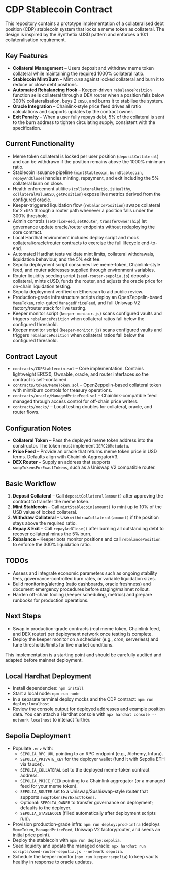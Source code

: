 # CDP Stablecoin Contract

This repository contains a prototype implementation of a collateralised debt position (CDP) stablecoin system that locks a meme token as collateral. The design is inspired by the Synthetix sUSD pattern and enforces a 10:1 collateralisation requirement.

## Key Features

- **Collateral Management** – Users deposit and withdraw meme token collateral while maintaining the required 1000% collateral ratio.
- **Stablecoin Mint/Burn** – Mint `cUSD` against locked collateral and burn it to reduce or close debt positions.
- **Automated Rebalancing Hook** – Keeper-driven `rebalancePosition` function sells collateral through a DEX router when a position falls below 300% collateralisation, buys 2 `cUSD`, and burns it to stabilise the system.
- **Oracle Integration** – Chainlink-style price feed drives all ratio calculations and supports updates by the contract owner.
- **Exit Penalty** – When a user fully repays debt, 5% of the collateral is sent to the burn address to tighten circulating supply, consistent with the specification.

## Current Functionality

- Meme token collateral is locked per user position (`depositCollateral`) and can be withdrawn if the position remains above the 1000% minimum ratio.
- Stablecoin issuance pipeline (`mintStablecoin`, `burnStablecoin`, `repayAndClose`) handles minting, repayment, and exit including the 5% collateral burn on close.
- Health enforcement utilities (`collateralRatio`, `isHealthy`, `collateralValueUSD`, `getPosition`) expose live metrics derived from the configured oracle.
- Keeper-triggered liquidation flow (`rebalancePosition`) swaps collateral for 2 `cUSD` through a router path whenever a position falls under the 300% threshold.
- Admin controls (`setPriceFeed`, `setRouter`, `transferOwnership`) let governance update oracle/router endpoints without redeploying the core contract.
- Local Hardhat environment includes deploy script and mock collateral/oracle/router contracts to exercise the full lifecycle end-to-end.
- Automated Hardhat tests validate mint limits, collateral withdrawals, liquidation behaviour, and the 5% exit fee.
- Sepolia deployment script consumes live meme-token, Chainlink-style feed, and router addresses supplied through environment variables.
- Router liquidity seeding script (`seed-router-sepolia.js`) deposits collateral, mints cUSD, funds the router, and adjusts the oracle price for on-chain liquidation testing.
- Sepolia deployment verified on Etherscan to aid public review.
- Production-grade infrastructure scripts deploy an OpenZeppelin-based `MemeToken`, role-gated `ManagedPriceFeed`, and full Uniswap V2 factory/router stack for live testing.
- Keeper monitor script (`keeper-monitor.js`) scans configured vaults and triggers `rebalancePosition` when collateral ratios fall below the configured threshold.
- Keeper monitor script (`keeper-monitor.js`) scans configured vaults and triggers `rebalancePosition` when collateral ratios fall below the configured threshold.

## Contract Layout

- `contracts/CDPStablecoin.sol` – Core implementation. Contains lightweight ERC20, Ownable, oracle, and router interfaces so the contract is self-contained.
- `contracts/token/MemeToken.sol` – OpenZeppelin-based collateral token with mint/burn controls for treasury operations.
- `contracts/oracle/ManagedPriceFeed.sol` – Chainlink-compatible feed managed through access control for off-chain price writers.
- `contracts/mocks/` – Local testing doubles for collateral, oracle, and router flows.

## Configuration Notes

- **Collateral Token** – Pass the deployed meme token address into the constructor. The token must implement `IERC20Metadata`.
- **Price Feed** – Provide an oracle that returns meme token price in USD terms. Defaults align with Chainlink AggregatorV3.
- **DEX Router** – Supply an address that supports `swapTokensForExactTokens`, such as a Uniswap V2 compatible router.

## Basic Workflow

1. **Deposit Collateral** – Call `depositCollateral(amount)` after approving the contract to transfer the meme token.
2. **Mint Stablecoin** – Call `mintStablecoin(amount)` to mint up to 10% of the USD value of locked collateral.
3. **Withdraw Collateral** – Use `withdrawCollateral(amount)` if the position stays above the required ratio.
4. **Repay & Exit** – Call `repayAndClose()` after burning all outstanding debt to recover collateral minus the 5% burn.
5. **Rebalance** – Keeper bots monitor positions and call `rebalancePosition` to enforce the 300% liquidation ratio.

## TODOs

- Assess and integrate economic parameters such as ongoing stability fees, governance-controlled burn rates, or variable liquidation sizes.
- Build monitoring/alerting (ratio dashboards, oracle freshness) and document emergency procedures before staging/mainnet rollout.
- Harden off-chain tooling (keeper scheduling, metrics) and prepare runbooks for production operations.

## Next Steps

- Swap in production-grade contracts (real meme token, Chainlink feed, and DEX router) per deployment network once testing is complete.
- Deploy the keeper monitor on a scheduler (e.g., cron, serverless) and tune thresholds/limits for live market conditions.

This implementation is a starting point and should be carefully audited and adapted before mainnet deployment.

## Local Hardhat Deployment

- Install dependencies: `npm install`
- Start a local node: `npm run node`
- In a separate terminal deploy mocks and the CDP contract: `npm run deploy:localhost`
- Review the console output for deployed addresses and example position data. You can attach a Hardhat console with `npx hardhat console --network localhost` to interact further.

## Sepolia Deployment

- Populate `.env` with:
	- `SEPOLIA_RPC_URL` pointing to an RPC endpoint (e.g., Alchemy, Infura).
	- `SEPOLIA_PRIVATE_KEY` for the deployer wallet (fund it with Sepolia ETH via faucet).
	- `SEPOLIA_COLLATERAL` set to the deployed meme-token contract address.
	- `SEPOLIA_PRICE_FEED` pointing to a Chainlink aggregator (or a managed feed for your meme token).
	- `SEPOLIA_ROUTER` set to a Uniswap/Sushiswap-style router that supports `swapTokensForExactTokens`.
	- Optional: `SEPOLIA_OWNER` to transfer governance on deployment; defaults to the deployer.
	- `SEPOLIA_STABLECOIN` (filled automatically after deployment scripts run).
- Provision production-grade infra: `npm run deploy:prod-infra` (deploys `MemeToken`, `ManagedPriceFeed`, Uniswap V2 factory/router, and seeds an initial price point).
- Deploy the stablecoin with `npm run deploy:sepolia`.
- Seed liquidity and update the managed oracle: `npx hardhat run scripts/seed-router-sepolia.js --network sepolia`.
- Schedule the keeper monitor (`npm run keeper:sepolia`) to keep vaults healthy in response to oracle updates.
